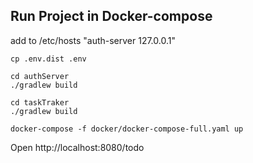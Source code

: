 **Run Project in Docker-compose**
-
add to /etc/hosts "auth-server 127.0.0.1"

```
cp .env.dist .env

cd authServer  
./gradlew build

cd taskTraker  
./gradlew build

docker-compose -f docker/docker-compose-full.yaml up
```

Open http://localhost:8080/todo